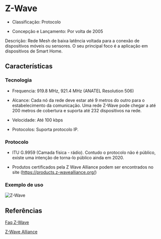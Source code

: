 # Z-Wave 

  

- Classificação: Protocolo 

- Concepção e Lançamento: Por volta de 2005 

  

Descrição: Rede Mesh de baixa latência voltada para a conexão de dispositivos móveis ou sensores. O seu principal foco é a aplicação em dispositivos de Smart Home. 

  

## Características 

  

### Tecnologia 

  

- Frequencia: 919.8 MHz, 921.4 MHz (ANATEL Resolution 506) 

- Alcance: Cada nó da rede deve estar até 9 metros do outro para o estabelecimento da comunicação. Uma rede Z-Wave pode chegar a até 200 metros de cobertura e suporta até 232 dispositivos na rede. 

- Velocidade: Até 100 kbps 

- Protocolos: Suporta protocolo IP. 

  

### Protocolo 

  

- ITU G.9959 (Camada física - rádio). Contudo o protocolo não é público, existe uma intenção de torna-lo público ainda em 2020.  

- Produtos certificados pela Z Wave Alliance podem ser encontrados no site (https://products.z-wavealliance.org/) 

  

### Exemplo de uso 

  

![Z-Wave](imgs/zwave.png) 

  

## Referências 

  

[Faq Z-Wave](https://www.z-wave.com/faq) 

  

[Z-Wave Alliance](https://z-wavealliance.org/) 